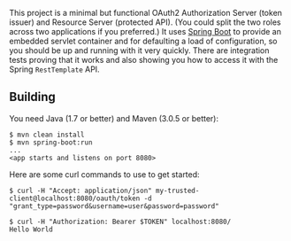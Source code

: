 This project is a minimal but functional OAuth2 Authorization Server
(token issuer) and Resource Server (protected API). (You could split
the two roles across two applications if you preferred.) It uses
[Spring Boot](https://github.com/spring-projects/spring-boot) to
provide an embedded servlet container and for defaulting a load of
configuration, so you should be up and running with it very
quickly. There are integration tests proving that it works and also
showing you how to access it with the Spring `RestTemplate` API.

## Building

You need Java (1.7 or better) and Maven (3.0.5 or better):

```
$ mvn clean install
$ mvn spring-boot:run
...
<app starts and listens on port 8080>
```

Here are some curl commands to use to get started:

```
$ curl -H "Accept: application/json" my-trusted-client@localhost:8080/oauth/token -d "grant_type=password&username=user&password=password"

$ curl -H "Authorization: Bearer $TOKEN" localhost:8080/
Hello World
```
